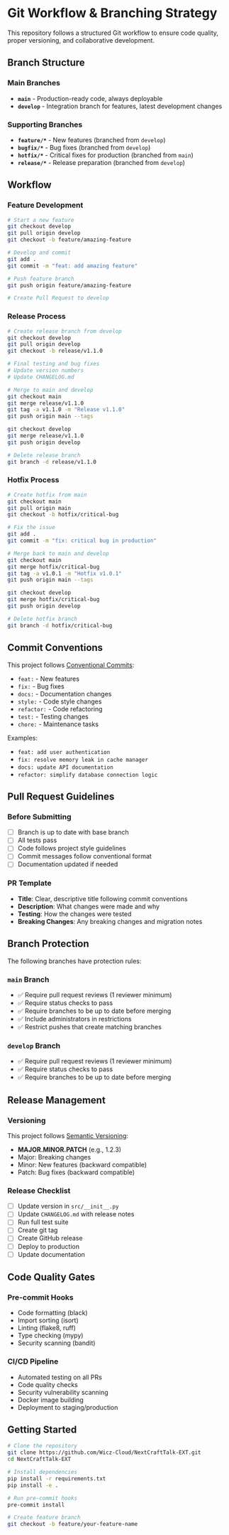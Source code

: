 # Git Workflow & Branching Strategy

This repository follows a structured Git workflow to ensure code quality, proper versioning, and collaborative development.

## Branch Structure

### Main Branches

- **`main`** - Production-ready code, always deployable
- **`develop`** - Integration branch for features, latest development changes

### Supporting Branches

- **`feature/*`** - New features (branched from `develop`)
- **`bugfix/*`** - Bug fixes (branched from `develop`)
- **`hotfix/*`** - Critical fixes for production (branched from `main`)
- **`release/*`** - Release preparation (branched from `develop`)

## Workflow

### Feature Development

```bash
# Start a new feature
git checkout develop
git pull origin develop
git checkout -b feature/amazing-feature

# Develop and commit
git add .
git commit -m "feat: add amazing feature"

# Push feature branch
git push origin feature/amazing-feature

# Create Pull Request to develop
```

### Release Process

```bash
# Create release branch from develop
git checkout develop
git pull origin develop
git checkout -b release/v1.1.0

# Final testing and bug fixes
# Update version numbers
# Update CHANGELOG.md

# Merge to main and develop
git checkout main
git merge release/v1.1.0
git tag -a v1.1.0 -m "Release v1.1.0"
git push origin main --tags

git checkout develop
git merge release/v1.1.0
git push origin develop

# Delete release branch
git branch -d release/v1.1.0
```

### Hotfix Process

```bash
# Create hotfix from main
git checkout main
git pull origin main
git checkout -b hotfix/critical-bug

# Fix the issue
git add .
git commit -m "fix: critical bug in production"

# Merge back to main and develop
git checkout main
git merge hotfix/critical-bug
git tag -a v1.0.1 -m "Hotfix v1.0.1"
git push origin main --tags

git checkout develop
git merge hotfix/critical-bug
git push origin develop

# Delete hotfix branch
git branch -d hotfix/critical-bug
```

## Commit Conventions

This project follows [Conventional Commits](https://conventionalcommits.org/):

- `feat:` - New features
- `fix:` - Bug fixes
- `docs:` - Documentation changes
- `style:` - Code style changes
- `refactor:` - Code refactoring
- `test:` - Testing changes
- `chore:` - Maintenance tasks

Examples:
- `feat: add user authentication`
- `fix: resolve memory leak in cache manager`
- `docs: update API documentation`
- `refactor: simplify database connection logic`

## Pull Request Guidelines

### Before Submitting
- [ ] Branch is up to date with base branch
- [ ] All tests pass
- [ ] Code follows project style guidelines
- [ ] Commit messages follow conventional format
- [ ] Documentation updated if needed

### PR Template
- **Title**: Clear, descriptive title following commit conventions
- **Description**: What changes were made and why
- **Testing**: How the changes were tested
- **Breaking Changes**: Any breaking changes and migration notes

## Branch Protection

The following branches have protection rules:

### `main` Branch
- ✅ Require pull request reviews (1 reviewer minimum)
- ✅ Require status checks to pass
- ✅ Require branches to be up to date before merging
- ✅ Include administrators in restrictions
- ✅ Restrict pushes that create matching branches

### `develop` Branch
- ✅ Require pull request reviews (1 reviewer minimum)
- ✅ Require status checks to pass
- ✅ Require branches to be up to date before merging

## Release Management

### Versioning
This project follows [Semantic Versioning](https://semver.org/):
- **MAJOR.MINOR.PATCH** (e.g., 1.2.3)
- Major: Breaking changes
- Minor: New features (backward compatible)
- Patch: Bug fixes (backward compatible)

### Release Checklist
- [ ] Update version in `src/__init__.py`
- [ ] Update `CHANGELOG.md` with release notes
- [ ] Run full test suite
- [ ] Create git tag
- [ ] Create GitHub release
- [ ] Deploy to production
- [ ] Update documentation

## Code Quality Gates

### Pre-commit Hooks
- Code formatting (black)
- Import sorting (isort)
- Linting (flake8, ruff)
- Type checking (mypy)
- Security scanning (bandit)

### CI/CD Pipeline
- Automated testing on all PRs
- Code quality checks
- Security vulnerability scanning
- Docker image building
- Deployment to staging/production

## Getting Started

```bash
# Clone the repository
git clone https://github.com/Wicz-Cloud/NextCraftTalk-EXT.git
cd NextCraftTalk-EXT

# Install dependencies
pip install -r requirements.txt
pip install -e .

# Run pre-commit hooks
pre-commit install

# Create feature branch
git checkout -b feature/your-feature-name
```
